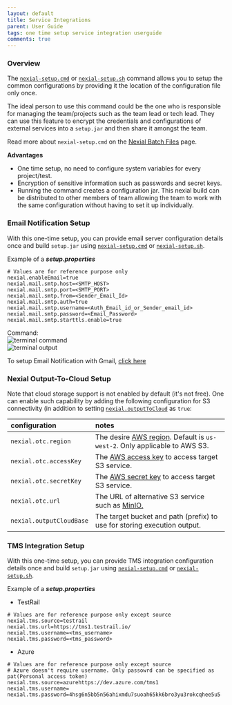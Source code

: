 ```yaml
---
layout: default
title: Service Integrations
parent: User Guide
tags: one time setup service integration userguide
comments: true
---
```



### Overview
The [`nexial-setup.cmd`](BatchFiles#nexial-setup) or [`nexial-setup.sh`](BatchFiles#nexial-setup) command allows you 
to setup the common configurations by providing it the location of the configuration file only once.

The ideal person to use this command could be the one who is responsible for managing the team/projects such as the 
team lead or tech lead. They can use this feature to encrypt the credentials and configurations of external services 
into a `setup.jar` and then share it amongst the team. 

Read more about `nexial-setup.cmd` on the [Nexial Batch Files](BatchFiles#nexial-setup) page.

**Advantages**
- One time setup, no need to configure system variables for every project/test.
- Encryption of sensitive information such as passwords and secret keys. 
- Running the command creates a configuration jar. This nexial build can be distributed to other members of team 
  allowing the team to work with the same configuration without having to set it up individually. 


### Email Notification Setup
With this one-time setup, you can provide email server configuration details once and build `setup.jar` using 
[`nexial-setup.cmd`](BatchFiles#nexial-setup) or [`nexial-setup.sh`](BatchFiles#nexial-setup).

Example of a **_setup.properties_**
~~~
# Values are for reference purpose only  
nexial.enableEmail=true
nexial.mail.smtp.host=<SMTP_HOST>
nexial.mail.smtp.port=<SMTP_PORT>
nexial.mail.smtp.from=<Sender_Email_Id>
nexial.mail.smtp.auth=true
nexial.mail.smtp.username=<Auth_Email_id_or_Sender_email_id>
nexial.mail.smtp.password=<Email_Password>
nexial.mail.smtp.starttls.enable=true
~~~
  
Command:<br/>
![terminal command](image/EmailNotifications_07.png)<br/>
![terminal output](image/EmailNotifications_08.png)

To setup Email Notification with Gmail, [click here](../tipsandtricks/IntegratingNexialWithEmail#email-notification-via-gmail)


### Nexial Output-To-Cloud Setup
Note that cloud storage support is not enabled by default (it's not free). One can enable such capability
by adding the following configuration for S3 connectivity (in addition to setting
[`nexial.outputToCloud`](../systemvars/index.html#nexial.outputToCloud) as <code>true</code>:

| configuration          | notes                                                                                       |
|:-----------------------|:--------------------------------------------------------------------------------------------|
|`nexial.otc.region`     | The desire <a href="https://docs.aws.amazon.com/AmazonRDS/latest/UserGuide/Concepts.RegionsAndAvailabilityZones.html" class="external-link" target="_nexial_link">AWS region</a>. Default is `us-west-2`. Only applicable to AWS S3. |
|`nexial.otc.accessKey`  | The <a href="https://docs.aws.amazon.com/general/latest/gr/aws-sec-cred-types.html#access-keys-and-secret-access-keys" class="external-link" target="_nexial_link">AWS access key</a> to access target S3 service. |
|`nexial.otc.secretKey`  | The <a href="https://docs.aws.amazon.com/general/latest/gr/aws-sec-cred-types.html#access-keys-and-secret-access-keys" class="external-link" target="_nexial_link">AWS secret key</a> to access target S3 service. |
|`nexial.otc.url`        | The URL of alternative S3 service such as <a href="InstallingMinio">MinIO. |
|`nexial.outputCloudBase`| The target bucket and path (prefix) to use for storing execution output. |


### TMS Integration Setup
With this one-time setup, you can provide TMS integration configuration details once and build `setup.jar` using 
[`nexial-setup.cmd`](BatchFiles#nexial-setup) or [`nexial-setup.sh`](BatchFiles#nexial-setup).

Example of a **_setup.properties_**
- TestRail
~~~
# Values are for reference purpose only except source 
nexial.tms.source=testrail
nexial.tms.url=https://tms1.testrail.io/
nexial.tms.username=<tms_username>
nexial.tms.password=<tms_password>
~~~
- Azure 
~~~
# Values are for reference purpose only except source
# Azure doesn't require username. Only passowrd can be specified as pat(Personal access token)
nexial.tms.source=azurehttps://dev.azure.com/tms1
nexial.tms.username=
nexial.tms.password=4hsg6n5bb5n56ahixmdu7suoah65kk6bro3yu3rokcqhee5u5
~~~

 